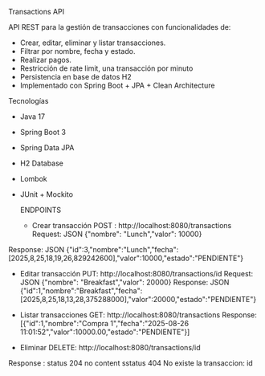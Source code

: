 Transactions API 

API REST para la gestión de transacciones con funcionalidades de:
- Crear, editar, eliminar y listar transacciones.
- Filtrar por nombre, fecha y estado.
- Realizar pagos.
- Restricción de rate limit, una transacción por minuto
- Persistencia en base de datos H2
- Implementado con Spring Boot + JPA + Clean Architecture

 Tecnologías
- Java 17
- Spring Boot 3
- Spring Data JPA
- H2 Database
- Lombok
- JUnit + Mockito

  ENDPOINTS
  - Crear transacción
POST : http://localhost:8080/transactions
Request: JSON
{"nombre": "Lunch","valor": 10000}

Response: JSON
{"id":3,"nombre":"Lunch","fecha":[2025,8,25,18,19,26,829242600],"valor":10000,"estado":"PENDIENTE"}

- Editar transacción
PUT: http://localhost:8080/transactions/id
Request: JSON {"nombre": "Breakfast","valor": 20000}
Response: JSON {"id":1,"nombre":"Breakfast","fecha":[2025,8,25,18,13,28,375288000],"valor":20000,"estado":"PENDIENTE"}

- Listar transacciones
GET: http://localhost:8080/transactions
Response: [{"id":1,"nombre":"Compra 1","fecha":"2025-08-26 11:01:52","valor":10000.00,"estado":"PENDIENTE"}]

- Eliminar
DELETE: http://localhost:8080/transactions/id

Response : status 204 no content 
          sstatus 404 No existe la transaccion: id
